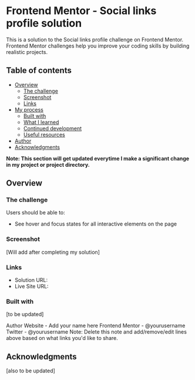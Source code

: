 # Frontend Mentor - Social links profile solution

This is a solution to the Social links profile challenge on Frontend Mentor. Frontend Mentor challenges help you improve your coding skills by building realistic projects.

## Table of contents

- [Overview](#overview)
  - [The challenge](#the-challenge)
  - [Screenshot](#screenshot)
  - [Links](#links)
- [My process](#my-process)
  - [Built with](#built-with)
  - [What I learned](#what-i-learned)
  - [Continued development](#continued-development)
  - [Useful resources](#useful-resources)
- [Author](#author)
- [Acknowledgments](#acknowledgments)

**Note: This section will get updated everytime I make a significant change in my project or project directory.**

## Overview

### The challenge

Users should be able to:

- See hover and focus states for all interactive elements on the page

### Screenshot

[Will add after completing my solution]

### Links

- Solution URL:
- Live Site URL:

### Built with

[to be updated]

Author
Website - Add your name here
Frontend Mentor - @yourusername
Twitter - @yourusername
Note: Delete this note and add/remove/edit lines above based on what links you'd like to share.

## Acknowledgments

[also to be updated]
